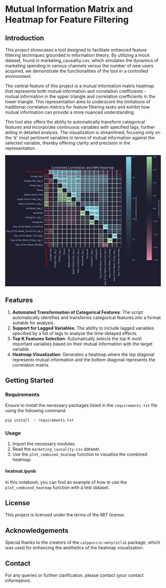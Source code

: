 # Mutual Information Matrix and Heatmap for Feature Filtering

## Introduction

This project showcases a tool designed to facilitate enhanced feature filtering techniques grounded in information theory. By utilizing a mock dataset, found in marketing_causality.csv, which simulates the dynamics of marketing spending in various channels versus the number of new users acquired, we demonstrate the functionalities of the tool in a controlled environment.

The central feature of this project is a mutual information matrix heatmap that represents both mutual information and correlation coefficients - mutual information in the upper triangle and correlation coefficients in the lower triangle. This representation aims to underscore the limitations of traditional correlation metrics for feature filtering tasks and exhibit how mutual information can provide a more nuanced understanding.

This tool also offers the ability to automatically transform categorical features and incorporate continuous variables with specified lags, further aiding in detailed analysis. The visualization is streamlined, focusing only on the 'k' most pertinent variables in terms of mutual information against the selected variable, thereby offering clarity and precision in the representation.

![Marketing Heatmap Example](heatmap.png)

## Features

1. **Automated Transformation of Categorical Features**: The script automatically identifies and transforms categorical features into a format suitable for analysis.
2. **Support for Lagged Variables**: The ability to include lagged variables specified by a list of lags to analyse the time-delayed effects.
3. **Top K Features Selection**: Automatically selects the top K most important variables based on their mutual information with the target variable.
4. **Heatmap Visualization**: Generates a heatmap where the top diagonal represents mutual information and the bottom diagonal represents the correlation matrix.

## Getting Started

### Requirements

Ensure to install the necessary packages listed in the `requirements.txt` file using the following command:

```bash
pip install -r requirements.txt
```

### Usage

1.  Import the necessary modules.
2.  Read the `marketing_causality.csv` dataset.
3.  Use the `plot_combined_heatmap` function to visualize the combined heatmap.

#### heatmat.ipynb

In this notebook, you can find an example of how to use the `plot_combined_heatmap` function with a test dataset.

## License

This project is licensed under the terms of the MIT license.

## Acknowledgements

Special thanks to the creators of the `catppuccin-matplotlib` package, which was used for enhancing the aesthetics of the heatmap visualization.

## Contact

For any queries or further clarification, please contact (your contact information).